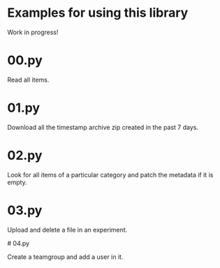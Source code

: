 # Examples for using this library

Work in progress!

# 00.py

Read all items.

# 01.py

Download all the timestamp archive zip created in the past 7 days.

# 02.py

Look for all items of a particular category and patch the metadata if it is empty.

# 03.py

Upload and delete a file in an experiment.

# 04.py

Create a teamgroup and add a user in it.
